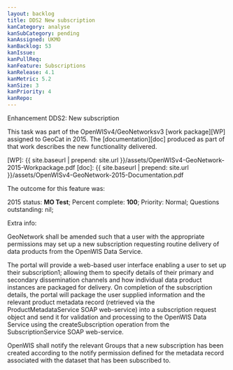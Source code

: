 ```yaml
---
layout: backlog
title: DDS2 New subscription
kanCategory: analyse
kanSubCategory: pending
kanAssigned: UKMO
kanBacklog: 53
kanIssue:
kanPullReq:
kanFeature: Subscriptions
kanRelease: 4.1
kanMetric: 5.2
kanSize: 3
kanPriority: 4
kanRepo:
---
```

Enhancement DDS2: New subscription

This task was part of the OpenWISv4/GeoNetworksv3 [work package][WP] assigned to GeoCat in 2015.  The [documentation][doc] produced as part of that work describes the new functionality delivered.

[WP]: {{ site.baseurl | prepend: site.url }}/assets/OpenWISv4-GeoNetwork-2015-Workpackage.pdf
[doc]: {{ site.baseurl | prepend: site.url }}/assets/OpenWISv4-GeoNetwork-2015-Documentation.pdf

The outcome for this feature was:

2015 status: **MO Test**; Percent complete: **100**; Priority: Normal; Questions outstanding: nil;

Extra info:

GeoNetwork shall be amended such that a user with the appropriate permissions may set up a new subscription requesting routine delivery of data products from the OpenWIS Data Service.

The portal will provide a web-based user interface enabling a user to set up their subscription1; allowing them to specify details of their primary and secondary dissemination channels and how individual data product instances are packaged for delivery. On completion of the subscription details, the portal will package the user supplied information and the relevant product metadata record (retrieved via the ProductMetadataService SOAP web-service) into a subscription request object and send it for validation and processing to the OpenWIS Data Service using the createSubscription operation from the SubscriptionService SOAP web-service.

OpenWIS shall notify the relevant Groups that a new subscription has been created according to the notify permission defined for the metadata record associated with the dataset that has been subscribed to.

